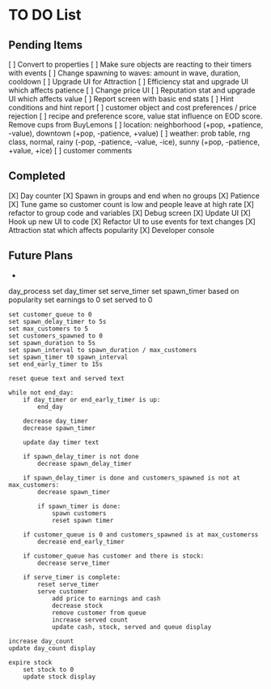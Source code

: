 # TO DO List

## Pending Items
[ ] Convert to properties
[ ] Make sure objects are reacting to their timers with events
[ ] Change spawning to waves: amount in wave, duration, cooldown
[ ] Upgrade UI for Attraction
[ ] Efficiency stat and upgrade UI which affects patience
[ ] Change price UI
[ ] Reputation stat and upgrade UI which affects value
[ ] Report screen with basic end stats
[ ] Hint conditions and hint report
[ ] customer object and cost preferences / price rejection
[ ] recipe and preference score, value stat influence on EOD score. Remove cups from BuyLemons
[ ] location: neighborhood (+pop, +patience, -value), downtown (+pop, -patience, +value)
[ ] weather: prob table, rng class, normal, rainy (-pop, -patience, -value, -ice), sunny (+pop, 
    -patience, +value, +ice)
[ ] customer comments

## Completed
[X] Day counter
[X] Spawn in groups and end when no groups
[X] Patience
[X] Tune game so customer count is low and people leave at high rate
[X] refactor to group code and variables
[X] Debug screen
[X] Update UI
[X] Hook up new UI to code
[X] Refactor UI to use events for text changes
[X] Attraction stat which affects popularity
[X] Developer console

## Future Plans
- 


day_process
    set day_timer
    set serve_timer
    set spawn_timer based on popularity
    set earnings to 0
    set served to 0

    set customer_queue to 0
    set spawn_delay_timer to 5s
    set max_customers to 5
    set customers_spawned to 0
    set spawn_duration to 5s
    set spawn_interval to spawn_duration / max_customers
    set spawn_timer t0 spawn_interval
    set end_early_timer to 15s

    reset queue text and served text

    while not end_day:
        if day_timer or end_early_timer is up:
            end_day

        decrease day_timer
        decrease spawn_timer

        update day timer text

        if spawn_delay_timer is not done
            decrease spawn_delay_timer
    
        if spawn_delay_timer is done and customers_spawned is not at max_customers:
            decrease spawn_timer
            
            if spawn_timer is done:
                spawn customers
                reset spawn timer
        
        if customer_queue is 0 and customers_spawned is at max_customerss
            decrease end_early_timer
        
        if customer_queue has customer and there is stock:
            decrease serve_timer
        
        if serve_timer is complete:
            reset serve_timer
            serve customer
                add price to earnings and cash
                decrease stock
                remove customer from queue
                increase served count
                update cash, stock, served and queue display
    
    increase day_count
    update day_count display

    expire stock
        set stock to 0
        update stock display